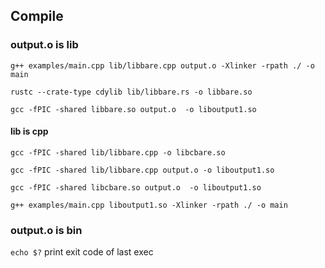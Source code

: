 ## Compile

### output.o is lib

`g++ examples/main.cpp lib/libbare.cpp output.o -Xlinker -rpath ./ -o main`

`rustc --crate-type cdylib lib/libbare.rs -o libbare.so`

`gcc -fPIC -shared libbare.so output.o  -o liboutput1.so`

#### lib is cpp

`gcc -fPIC -shared lib/libbare.cpp -o libcbare.so`

`gcc -fPIC -shared lib/libbare.cpp output.o -o liboutput1.so`

`gcc -fPIC -shared libcbare.so output.o  -o liboutput1.so`

`g++ examples/main.cpp liboutput1.so -Xlinker -rpath ./ -o main`

### output.o is bin

`echo $?` print exit code of last exec
